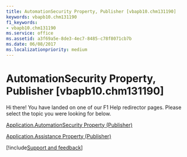 ```yaml
---
title: AutomationSecurity Property, Publisher [vbapb10.chm131190]
keywords: vbapb10.chm131190
f1_keywords:
- vbapb10.chm131190
ms.service: office
ms.assetid: a3f69a5e-8de3-4ec7-8485-c78f8071cb7b
ms.date: 06/08/2017
ms.localizationpriority: medium
---
```



# AutomationSecurity Property, Publisher [vbapb10.chm131190]

Hi there! You have landed on one of our F1 Help redirector pages. Please select the topic you were looking for below.

[Application.AutomationSecurity Property (Publisher)](https://msdn.microsoft.com/library/610f6300-0335-4fa1-7574-14afcf0e96e6%28Office.15%29.aspx)

[Application.Assistance Property (Publisher)](https://msdn.microsoft.com/library/2abac248-bec5-876f-9ae5-88a59ce16b59%28Office.15%29.aspx)

[!include[Support and feedback](~/includes/feedback-boilerplate.md)]